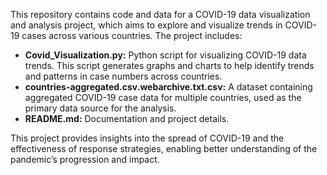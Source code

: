This repository contains code and data for a COVID-19 data visualization and analysis project, which aims to explore and visualize trends in COVID-19 cases across various countries. The project includes:

* **Covid_Visualization.py:** Python script for visualizing COVID-19 data trends. This script generates graphs and charts to help identify trends and patterns in case numbers across countries.
* **countries-aggregated.csv.webarchive.txt.csv:** A dataset containing aggregated COVID-19 case data for multiple countries, used as the primary data source for the analysis.
* **README.md:** Documentation and project details.

This project provides insights into the spread of COVID-19 and the effectiveness of response strategies, enabling better understanding of the pandemic’s progression and impact.

